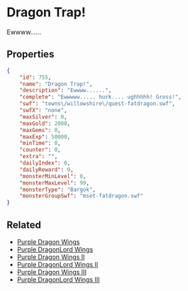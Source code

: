 # Dragon Trap!

Ewwww......

## Properties

```json
{
    "id": 755,
    "name": "Dragon Trap!",
    "description": "Ewwww......",
    "complete": "Ewwwww..... hurk.... ughhhhh! Gross!",
    "swf": "towns\/willowshire\/quest-fatdragon.swf",
    "swfX": "none",
    "maxSilver": 0,
    "maxGold": 2000,
    "maxGems": 0,
    "maxExp": 50000,
    "minTime": 0,
    "counter": 0,
    "extra": "",
    "dailyIndex": 0,
    "dailyReward": 0,
    "monsterMinLevel": 0,
    "monsterMaxLevel": 99,
    "monsterType": "Bargok",
    "monsterGroupSwf": "mset-fatdragon.swf"
}
```

## Related

- [Purple Dragon Wings](../items/5379-purple-dragon-wings.md)
- [Purple DragonLord Wings](../items/5380-purple-dragonlord-wings.md)
- [Purple Dragon Wings II](../items/5381-purple-dragon-wings-ii.md)
- [Purple DragonLord Wings II](../items/5382-purple-dragonlord-wings-ii.md)
- [Purple Dragon Wings III](../items/5383-purple-dragon-wings-iii.md)
- [Purple DragonLord Wings III](../items/5384-purple-dragonlord-wings-iii.md)

